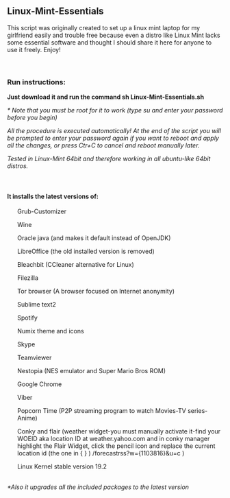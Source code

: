 <div id="readme" class="blob instapaper_body">
    <article class="markdown-body entry-content" itemprop="mainContentOfPage"><h1>
<a id="user-content-linux-mint-essentials" class="anchor" href="#linux-mint-essentials" aria-hidden="true"><span class="octicon octicon-link"></span></a>Linux-Mint-Essentials</h1>

<p>This script was originally created to set up a linux mint laptop for my girlfriend easily and trouble free because even a distro like Linux Mint lacks some essential software and thought I should share it here for anyone to use it freely. Enjoy!
<br><br><br></p>

<h3>
<a id="user-content-run-instructions" class="anchor" href="#run-instructions" aria-hidden="true"><span class="octicon octicon-link"></span></a>Run instructions:</h3>

<p><strong>Just download it and run the command sh Linux-Mint-Essentials.sh</strong></p>

<p><em>* Note that you must be root for it to work (type su and enter your password before you begin)</em></p>
<p><em>All the procedure is executed automatically! At the end of the script you will be prompted to enter your password again if you want to reboot and apply all the changes, or press Ctr+C to cancel and reboot manually later.</em></p>

<p><em>Tested in Linux-Mint 64bit and therefore working in all ubuntu-like 64bit distros.</em>
<br><br><br></p>

<h4>
<a id="user-content-it-installs-the-latest-versions-of" class="anchor" href="#it-installs-the-latest-versions-of" aria-hidden="true"><span class="octicon octicon-link"></span></a>It installs the latest versions of:</h4>

<ul class="task-list">
<li><p>Grub-Customizer</p></li>
<li><p>Wine</p></li>
<li><p>Oracle java (and makes it default instead of OpenJDK)</p></li>
<li><p>LibreOffice (the old installed version is removed)</p></li>
<li><p>Bleachbit (CCleaner alternative for Linux)</p></li>
<li><p>Filezilla</p></li>
<li><p>Tor browser (A browser focused on Internet anonymity)</p></li>
<li><p>Sublime text2</p></li>
<li><p>Spotify</p></li>
<li><p>Numix theme and icons</p></li>
<li><p>Skype</p></li>
<li><p>Teamviewer </p></li>
<li><p>Nestopia (NES emulator and Super Mario Bros ROM)</p></li>
<li><p>Google Chrome</p></li>
<li><p>Viber</p></li>
<li><p>Popcorn Time (P2P streaming program to watch Movies-TV series-Anime)</p></li>
<li><p>Conky and flair (weather widget-you must manually activate it-find your WOEID aka location ID at weather.yahoo.com and in conky manager highlight the Flair Widget, click the pencil icon and replace the current location id (the one in { } ) /forecastrss?w={1103816}&amp;u=c )</p></li>
<li><p>Linux Kernel stable version 19.2
<br><br></p></li>
</ul>
<p><em>*Also it upgrades all the included packages to the latest version</em></p>
